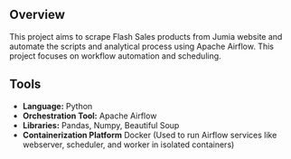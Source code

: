 ## Overview

This project aims to scrape Flash Sales products from Jumia website and automate the scripts and analytical process using Apache Airflow. This project focuses on workflow automation and scheduling.

## Tools

* **Language:** Python
* **Orchestration Tool:** Apache Airflow
* **Libraries:** Pandas, Numpy, Beautiful Soup
* **Containerization Platform** Docker (Used to run Airflow services like webserver, scheduler, and worker in isolated containers)
  
